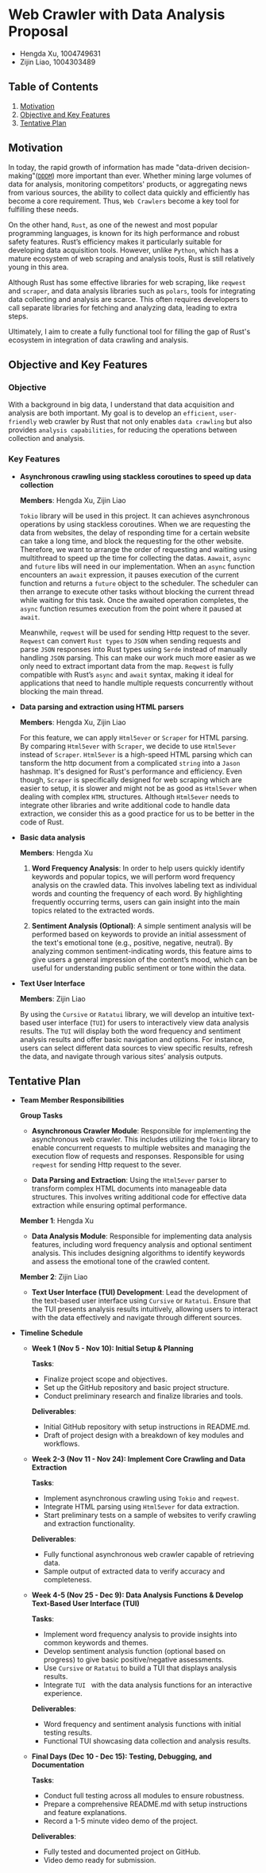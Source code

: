 # **Web Crawler with Data Analysis Proposal**

- Hengda Xu, 1004749631
- Zijin Liao, 1004303489

## **Table of Contents**
1. [Motivation](#motivation)
2. [Objective and Key Features](#objective-and-key-features)
3. [Tentative Plan](#tentative-plan)

## **Motivation**

In today, the rapid growth of information has made "data-driven decision-making"([`DDDM`](https://www.ibm.com/think/topics/data-driven-decision-making)) more important than ever. Whether mining large volumes of data for analysis, monitoring competitors' products, or aggregating news from various sources, the ability to collect data quickly and efficiently has become a core requirement. Thus, `Web Crawlers` become a key tool for fulfilling these needs.

On the other hand, `Rust`, as one of the newest and most popular programming languages, is known for its high performance and robust safety features. Rust’s efficiency makes it particularly suitable for developing data acquisition tools. However, unlike `Python`, which has a mature ecosystem of web scraping and analysis tools, Rust is still relatively young in this area. 

Although Rust has some effective libraries for web scraping, like `reqwest` and `scraper`, and data analysis libraries such as `polars`, tools for integrating data collecting and analysis are scarce. This often requires developers to call separate libraries for fetching and analyzing data, leading to extra steps. 

Ultimately, I aim to create a fully functional tool for filling the gap of Rust's ecosystem in integration of data crawling and analysis.

## **Objective and Key Features**

### **Objective**

With a background in big data, I understand that data acquisition and analysis are both important. My goal is to develop an `efficient`, `user-friendly` web crawler by Rust that not only enables `data crawling` but also provides `analysis capabilities`, for reducing the operations between collection and analysis.

### **Key Features**

- **Asynchronous crawling using stackless coroutines to speed up data collection**

    **Members**: Hengda Xu, Zijin Liao

    `Tokio` library will be used in this project. It can achieves asynchronous operations by using stackless coroutines. When we are requesting the data from websites, the delay of responding time for a certain website can take a long time, and block the requesting for the other website. Therefore, we want to arrange the order of requesting and waiting using multithread to speed up the time for collecting the datas. `Aawait`, `async` and `future` libs will need in our implementation. When an `async` function encounters an `await` expression, it pauses execution of the current function and returns a `future` object to the scheduler. The scheduler can then arrange to execute other tasks without blocking the current thread while waiting for this task. Once the awaited operation completes, the `async` function resumes execution from the point where it paused at `await`.

    Meanwhile, `reqwest` will be used for sending Http request to the sever. `Reqwest` can convert `Rust types` to `JSON` when sending requests and parse `JSON` responses into Rust types using `Serde` instead of manually handling `JSON` parsing. This can make our work much more easier as we only need to extract important data from the map. `Reqwest` is fully compatible with Rust’s `async` and `await` syntax, making it ideal for applications that need to handle multiple requests concurrently without blocking the main thread.


- **Data parsing and extraction using HTML parsers**

    **Members**: Hengda Xu, Zijin Liao

    For this feature, we can apply `Html5ever` or `Scraper` for HTML parsing. By comparing `Html5ever` with `Scraper`, we decide to use `Html5ever` instead of `Scraper`. `Html5ever` is a high-speed HTML parsing which can tansform the http document from a complicated `string` into a `Jason` hashmap. It's designed for Rust's performance and efficiency. Even though, `Scraper` is specifically designed for web scraping which are easier to setup, it is slower and might not be as good as `Html5ever` when dealing with complex `HTML` structures. Although `Html5ever` needs to integrate other libraries and write additional code to handle data extraction, we consider this as a good practice for us to be better in the code of Rust. 

- **Basic data analysis**

    **Members**: Hengda Xu

    1. **Word Frequency Analysis**: In order to help users quickly identify keywords and popular topics, we will perform word frequency analysis on the crawled data. This involves labeling text as individual words and counting the frequency of each word. By highlighting frequently occurring terms, users can gain insight into the main topics related to the extracted words.

    2. **Sentiment Analysis (Optional)**: A simple sentiment analysis will be performed based on keywords to provide an initial assessment of the text's emotional tone (e.g., positive, negative, neutral). By analyzing common sentiment-indicating words, this feature aims to give users a general impression of the content’s mood, which can be useful for understanding public sentiment or tone within the data.

- **Text User Interface**

    **Members**: Zijin Liao

    By using the `Cursive` or `Ratatui` library, we will develop an intuitive text-based user interface (`TUI`) for users to interactively view data analysis results. The `TUI` will display both the word frequency and sentiment analysis results and offer basic navigation and options. For instance, users can select different data sources to view specific results, refresh the data, and navigate through various sites’ analysis outputs.


## **Tentative Plan**

- **Team Member Responsibilities**

    **Group Tasks**
    
    - **Asynchronous Crawler Module**: Responsible for implementing the asynchronous web crawler. This includes utilizing the `Tokio` library to enable concurrent requests to multiple websites and managing the execution flow of requests and responses. Responsible for using `reqwest` for sending Http request to the sever.

    - **Data Parsing and Extraction**:  Using the `Html5ever` parser to transform complex HTML documents into manageable data structures. This involves writing additional code for effective data extraction while ensuring optimal performance.

    **Member 1**: Hengda Xu

    - **Data Analysis Module**: Responsible for implementing data analysis features, including word frequency analysis and optional sentiment analysis. This includes designing algorithms to identify keywords and assess the emotional tone of the crawled content.

    **Member 2**: Zijin Liao

    - **Text User Interface (TUI) Development**: Lead the development of the text-based user interface using `Cursive` or `Ratatui`. Ensure that the TUI presents analysis results intuitively, allowing users to interact with the data effectively and navigate through different sources.

- **Timeline Schedule**
    - **Week 1 (Nov 5 - Nov 10): Initial Setup & Planning**

        **Tasks**: 

        - Finalize project scope and objectives.
        - Set up the GitHub repository and basic project structure.
        - Conduct preliminary research and finalize libraries and tools.

        **Deliverables**:

        - Initial GitHub repository with setup instructions in README.md.
        - Draft of project design with a breakdown of key modules and workflows.

    - **Week 2-3 (Nov 11 - Nov 24): Implement Core Crawling and Data Extraction**

        **Tasks**:

        - Implement asynchronous crawling using `Tokio` and `reqwest`.
        - Integrate HTML parsing using `Html5ever` for data extraction.
        - Start preliminary tests on a sample of websites to verify crawling and extraction functionality.

        **Deliverables**:

        - Fully functional asynchronous web crawler capable of retrieving data.
        - Sample output of extracted data to verify accuracy and completeness.

    - **Week 4-5 (Nov 25 - Dec 9): Data Analysis Functions & Develop Text-Based User Interface (TUI)**

        **Tasks**:

        - Implement word frequency analysis to provide insights into common keywords and themes.
        - Develop sentiment analysis function (optional based on progress) to give basic positive/negative assessments.
        - Use `Cursive` or `Ratatui` to build a TUI that displays analysis results.
        - Integrate `TUI ` with the data analysis functions for an interactive experience.

        **Deliverables**:

        - Word frequency and sentiment analysis functions with initial testing results.
        - Functional TUI showcasing data collection and analysis results.

    - **Final Days (Dec 10 - Dec 15): Testing, Debugging, and Documentation**

        **Tasks**:

        - Conduct full testing across all modules to ensure robustness.
        - Prepare a comprehensive README.md with setup instructions and feature explanations.
        - Record a 1-5 minute video demo of the project.

        **Deliverables**:

        - Fully tested and documented project on GitHub.
        - Video demo ready for submission.

    











